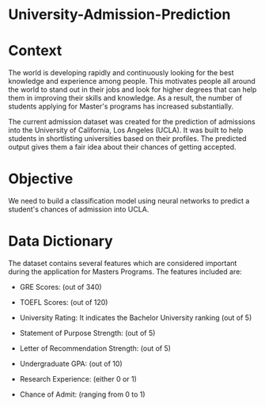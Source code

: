 # University-Admission-Prediction
# Context
The world is developing rapidly and continuously looking for the best knowledge and experience among people. This motivates people all around the world to stand out in their jobs and look for higher degrees that can help them in improving their skills and knowledge. As a result, the number of students applying for Master's programs has increased substantially.

The current admission dataset was created for the prediction of admissions into the University of California, Los Angeles (UCLA). It was built to help students in shortlisting universities based on their profiles. The predicted output gives them a fair idea about their chances of getting accepted.

# Objective
We need to build a classification model using neural networks to predict a student's chances of admission into UCLA.

# Data Dictionary
The dataset contains several features which are considered important during the application for Masters Programs. The features included are:

- GRE Scores: (out of 340)

- TOEFL Scores: (out of 120)

- University Rating: It indicates the Bachelor University ranking (out of 5)

- Statement of Purpose Strength: (out of 5)

- Letter of Recommendation Strength: (out of 5)

- Undergraduate GPA: (out of 10)

- Research Experience: (either 0 or 1)

- Chance of Admit: (ranging from 0 to 1)
